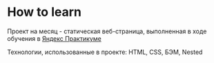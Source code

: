# How to learn

Проект на месяц - статическая веб-страница, выполненная в ходе обучения в [Яндекс Практикуме](https://practicum.yandex.ru)

Технологии, использованные в проекте: HTML, CSS, БЭМ, Nested
